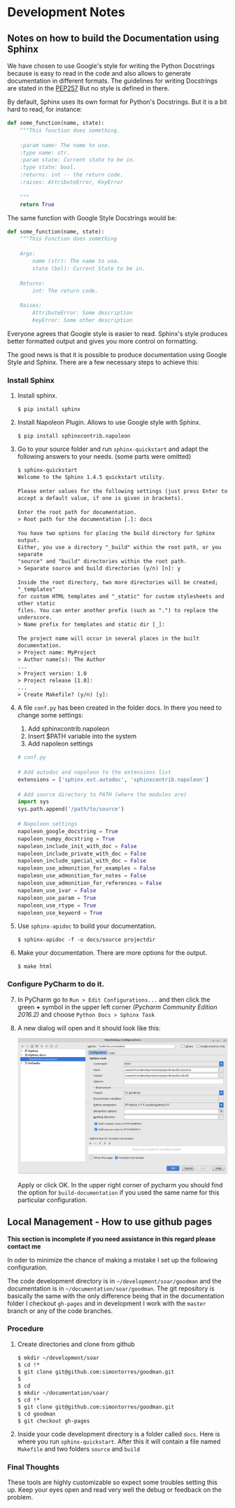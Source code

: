 # Development Notes

## Notes on how to build the Documentation using Sphinx

We have chosen to use Google's style for writing the Python Docstrings
because is easy to read in the code and also allows to generate
documentation in different formats. The guidelines for writing
Docstrings are stated in the [PEP257](https://www.python.org/dev/peps/pep-0257/)
But no style is defined in there.

By default, Sphinx uses its own format for Python's Docstrings. But it
is a bit hard to read, for instance:

```python
def some_function(name, state):  
    """This function does something.

    :param name: The name to use.
    :type name: str.
    :param state: Current state to be in.
    :type state: bool.
    :returns: int -- the return code.
    :raises: AttributeError, KeyError
    
    """
    return True

```

The same function with Google Style Docstrings would be:

```python
def some_function(name, state):
    """This Function does something
    
    Args:
        name (str): The name to use.
        state (bol): Current State to be in.
    
    Returns:
        int: The return code.
        
    Raises:
        AttributeError: Some description
        KeyError: Some other description
```

Everyone agrees that Google style is easier to read. Sphinx's style
produces better formatted output and gives you more control on
formatting.

The good news is that it is possible to produce documentation using 
Google Style and Sphinx. There are a few necessary steps to achieve
this:

### Install Sphinx

1. Install sphinx.

   ```shell
   $ pip install sphinx
   ```

2. Install Napoleon Plugin. Allows to use Google style with Sphinx.

   ```shell
   $ pip install sphinxcontrib.napoleon
   ```

3. Go to your source folder and run `sphinx-quickstart` and adapt the
following answers to your needs. (some parts were omitted)

   ```shell
   $ sphinx-quickstart 
   Welcome to the Sphinx 1.4.5 quickstart utility.
   
   Please enter values for the following settings (just press Enter to
   accept a default value, if one is given in brackets).
   
   Enter the root path for documentation.
   > Root path for the documentation [.]: docs
   
   You have two options for placing the build directory for Sphinx output.
   Either, you use a directory "_build" within the root path, or you separate
   "source" and "build" directories within the root path.
   > Separate source and build directories (y/n) [n]: y
   
   Inside the root directory, two more directories will be created; "_templates"
   for custom HTML templates and "_static" for custom stylesheets and other static
   files. You can enter another prefix (such as ".") to replace the underscore.
   > Name prefix for templates and static dir [_]: 
   
   The project name will occur in several places in the built documentation.
   > Project name: MyProject
   > Author name(s): The Author
   ...
   > Project version: 1.0
   > Project release [1.0]: 
   ...
   > Create Makefile? (y/n) [y]: 
   ```

4. A file `conf.py` has been created in the folder docs. In there
   you need to change some settings:
      1. Add sphinxcontrib.napoleon
      2. Insert $PATH variable into the system
      3. Add napoleon settings

   ```python
   # conf.py
   
   # Add autodoc and napoleon to the extensions list
   extensions = ['sphinx.ext.autodoc', 'sphinxcontrib.napoleon']
   
   # Add source directory to PATH (where the modules are)
   import sys
   sys.path.append('/path/to/source')
   
   # Napoleon settings
   napoleon_google_docstring = True
   napoleon_numpy_docstring = True
   napoleon_include_init_with_doc = False
   napoleon_include_private_with_doc = False
   napoleon_include_special_with_doc = False
   napoleon_use_admonition_for_examples = False
   napoleon_use_admonition_for_notes = False
   napoleon_use_admonition_for_references = False
   napoleon_use_ivar = False
   napoleon_use_param = True
   napoleon_use_rtype = True
   napoleon_use_keyword = True
   ```

5. Use `sphinx-apidoc` to build your documentation.
   ```shell
   $ sphinx-apidoc -f -o docs/source projectdir
   ```

6. Make your documentation. There are more options for the output.
   ```shell
   $ make html
   ```

### Configure PyCharm to do it.

7. In PyCharm go to `Run > Edit Configurations...` and then click
   the green **+** symbol in the upper left corner 
   _(Pycharm Community Edition 2016.2)_ and choose
   `Python Docs > Sphinx Task`
   
8. A new dialog will open and it should look like this:
   
   ![docs-configuration](./docs/img/configurations.png)
   
   Apply or click OK. In the upper right corner of pycharm you should find
   the option for `build-documentation` if you used the same name for this
   particular configuration.

## Local Management - How to use github pages

**This section is incomplete if you need assistance in this regard
please contact me**

In oder to minimize the chance of making a mistake I set up the following
configuration.

The code development directory is in `~/development/soar/goodman` and
the documentation is in `~/documentation/soar/goodman`. The git
repository is basically the same with the only difference being that in 
the documentation folder I checkout `gh-pages` and in development I 
work with the `master` branch or any of the code branches.
 
### Procedure
1. Create directories and clone from github
    ```shell
    $ mkdir ~/development/soar
    $ cd !*
    $ git clone git@github.com:simontorres/goodman.git
    $ 
    $ cd
    $ mkdir ~/documentation/soar/
    $ cd !*
    $ git clone git@github.com:simontorres/goodman.git
    $ cd goodman
    $ git checkout gh-pages
    ```

2. Inside your code development directory is a folder called `docs`. Here
is where you run `sphinx-quickstart`. After this it will contain a file
named `Makefile` and two folders `source` and `build`

### Final Thoughts

These tools are highly customizable so expect some troubles setting this 
up. Keep your eyes open and read very well the debug or feedback on the
problem.